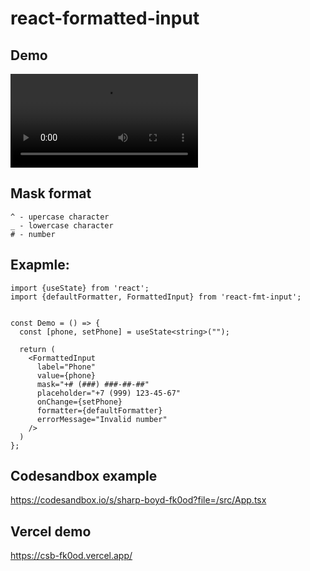# react-formatted-input

## Demo

![demo](/public/formatted-input-demo.mp4)

## Mask format
```
^ - upercase character
_ - lowercase character
# - number
```

## Exapmle:

```tsx
import {useState} from 'react';
import {defaultFormatter, FormattedInput} from 'react-fmt-input';


const Demo = () => {
  const [phone, setPhone] = useState<string>("");

  return (
    <FormattedInput
      label="Phone"
      value={phone}
      mask="+# (###) ###-##-##"
      placeholder="+7 (999) 123-45-67"
      onChange={setPhone}
      formatter={defaultFormatter}
      errorMessage="Invalid number"
    />
  )
};
```

## Codesandbox example

https://codesandbox.io/s/sharp-boyd-fk0od?file=/src/App.tsx

## Vercel demo

https://csb-fk0od.vercel.app/
